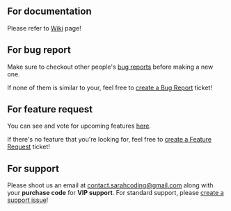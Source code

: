 ## For documentation

Please refer to [Wiki](https://github.com/sarah-coding/mega-menu-pro-for-elementor/wiki) page!

## For bug report

Make sure to checkout other people's [bug reports](https://github.com/sarah-coding/mega-menu-pro-for-elementor/issues?q=is%3Aissue+is%3Aopen+label%3Abug) before making a new one.

If none of them is similar to your, feel free to [create a Bug Report](https://github.com/sarah-coding/mega-menu-pro-for-elementor/issues/new?assignees=sarah-coding&labels=bug&template=bug_report.md&title=%5BBUG%5D+A+descriptive+title+about+the+bug) ticket!

## For feature request

You can see and vote for upcoming features [here](https://github.com/sarah-coding/mega-menu-pro-for-elementor/issues?q=is%3Aissue+is%3Aopen+label%3Aenhancement).

If there's no feature that you're looking for, feel free to [create a Feature Request](https://github.com/sarah-coding/mega-menu-pro-for-elementor/issues/new?assignees=sarah-coding&labels=enhancement&template=feature_request.md&title=%5BFEATURE%5D+A+descriptive+title+about+the+features) ticket!

## For support

Please shoot us an email at [contact.sarahcoding@gmail.com](mailto:contact.sarahcoding@gmail.com) along with your **purchase code** for **VIP support**. For standard support, please [create a support issue](https://github.com/sarah-coding/mega-menu-pro-for-elementor/issues/new?assignees=sarah-coding&labels=help+wanted&template=support-issue.md&title=%5BSUPPORT%5D+A+descriptive+title+about+your+problem)!
